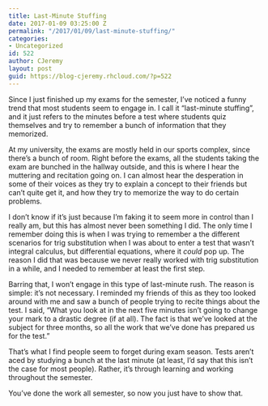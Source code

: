 ```yaml
---
title: Last-Minute Stuffing
date: 2017-01-09 03:25:00 Z
permalink: "/2017/01/09/last-minute-stuffing/"
categories:
- Uncategorized
id: 522
author: CJeremy
layout: post
guid: https://blog-cjeremy.rhcloud.com/?p=522
---
```


Since I just finished up my exams for the semester, I&#8217;ve noticed a funny trend that most students seem to engage in. I call it &#8220;last-minute stuffing&#8221;, and it just refers to the minutes before a test where students quiz themselves and try to remember a bunch of information that they memorized.

At my university, the exams are mostly held in our sports complex, since there&#8217;s a bunch of room. Right before the exams, all the students taking the exam are bunched in the hallway outside, and this is where I hear the muttering and recitation going on. I can almost hear the desperation in some of their voices as they try to explain a concept to their friends but can&#8217;t quite get it, and how they try to memorize the way to do certain problems.

I don&#8217;t know if it&#8217;s just because I&#8217;m faking it to seem more in control than I really am, but this has almost never been something I did. The only time I remember doing this is when I was trying to remember a the different scenarios for trig substitution when I was about to enter a test that wasn&#8217;t integral calculus, but differential equations, where it _could_ pop up. The reason I did that was because we never really worked with trig substitution in a while, and I needed to remember at least the first step.

Barring that, I won&#8217;t engage in this type of last-minute rush. The reason is simple: it&#8217;s not necessary. I reminded my friends of this as they too looked around with me and saw a bunch of people trying to recite things about the test. I said, &#8220;What you look at in the next five minutes isn&#8217;t going to change your mark to a drastic degree (if at all). The fact is that we&#8217;ve looked at the subject for three months, so all the work that we&#8217;ve done has prepared us for the test.&#8221;

That&#8217;s what I find people seem to forget during exam season. Tests aren&#8217;t aced by studying a bunch at the last minute (at least, I&#8217;d say that this isn&#8217;t the case for most people). Rather, it&#8217;s through learning and working throughout the semester.

You&#8217;ve done the work all semester, so now you just have to show that.